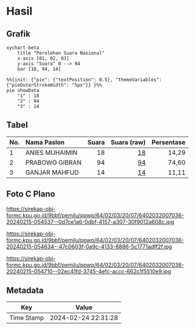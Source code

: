 # Hasil

## Grafik

```mermaid
xychart-beta
    title "Perolehan Suara Nasional"
    x-axis [01, 02, 03]
    y-axis "Suara" 0 --> 94
    bar [18, 94, 14]
```

```mermaid
%%{init: {"pie": {"textPosition": 0.5}, "themeVariables": {"pieOuterStrokeWidth": "5px"}} }%%
pie showData
    "1" : 18
    "2" : 94
    "3" : 14
```

## Tabel

| No. | Nama Paslon    | Suara | Suara (raw) | Persentase |
|:--- |:-------------- | -----:| -----------:| ----------:|
| 1   | ANIES MUHAIMIN | 18    | [18][p-1]   | 14,29      |
| 2   | PRABOWO GIBRAN | 94    | [94][p-2]   | 74,60      |
| 3   | GANJAR MAHFUD  | 14    | [14][p-3]   | 11,11      |


[p-1]: https://github.com/gigit-pemilu/pemilu-2024/blob/main/pilpres/hitung-suara/sub/64-kalimantan-timur/sub/02-kutai-kartanegara/sub/03-loa-janan/sub/2007-loa-duri-ilir/sub/036-tps/sub/paslon-1.txt
[p-2]: https://github.com/gigit-pemilu/pemilu-2024/blob/main/pilpres/hitung-suara/sub/64-kalimantan-timur/sub/02-kutai-kartanegara/sub/03-loa-janan/sub/2007-loa-duri-ilir/sub/036-tps/sub/paslon-2.txt
[p-3]: https://github.com/gigit-pemilu/pemilu-2024/blob/main/pilpres/hitung-suara/sub/64-kalimantan-timur/sub/02-kutai-kartanegara/sub/03-loa-janan/sub/2007-loa-duri-ilir/sub/036-tps/sub/paslon-3.txt

## Foto C Plano

https://sirekap-obj-formc.kpu.go.id/9bbf/pemilu/ppwp/64/02/03/20/07/6402032007036-20240215-054537--0d7ce1a6-0dbf-4157-a307-30f9012a608c.jpg

https://sirekap-obj-formc.kpu.go.id/9bbf/pemilu/ppwp/64/02/03/20/07/6402032007036-20240215-054634--47c0603f-0a9c-4133-8886-5c1771adff2f.jpg

https://sirekap-obj-formc.kpu.go.id/9bbf/pemilu/ppwp/64/02/03/20/07/6402032007036-20240215-054710--02ec41fd-3745-4efc-accc-662c1f5510e9.jpg


## Metadata

| Key        | Value               |
| ---------- | ------------------- |
| Time Stamp | 2024-02-24 22:31:28 |



